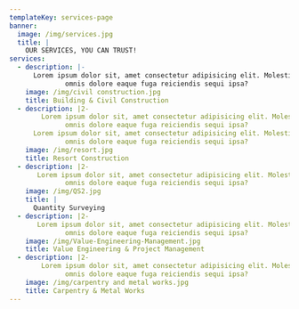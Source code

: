 ```yaml
---
templateKey: services-page
banner:
  image: /img/services.jpg
  title: |
    OUR SERVICES, YOU CAN TRUST!
services:
  - description: |-
      Lorem ipsum dolor sit, amet consectetur adipisicing elit. Molestiae
              omnis dolore eaque fuga reiciendis sequi ipsa?
    image: /img/civil construction.jpg
    title: Building & Civil Construction
  - description: |2-
        Lorem ipsum dolor sit, amet consectetur adipisicing elit. Molestiae
              omnis dolore eaque fuga reiciendis sequi ipsa?
      Lorem ipsum dolor sit, amet consectetur adipisicing elit. Molestiae
              omnis dolore eaque fuga reiciendis sequi ipsa?
    image: /img/resort.jpg
    title: Resort Construction
  - description: |2-
       Lorem ipsum dolor sit, amet consectetur adipisicing elit. Molestiae
              omnis dolore eaque fuga reiciendis sequi ipsa?
    image: /img/QS2.jpg
    title: |
      Quantity Surveying
  - description: |2-
       Lorem ipsum dolor sit, amet consectetur adipisicing elit. Molestiae
              omnis dolore eaque fuga reiciendis sequi ipsa?
    image: /img/Value-Engineering-Management.jpg
    title: Value Engineering & Project Management
  - description: |2-
        Lorem ipsum dolor sit, amet consectetur adipisicing elit. Molestiae
              omnis dolore eaque fuga reiciendis sequi ipsa?
    image: /img/carpentry and metal works.jpg
    title: Carpentry & Metal Works
---
```


